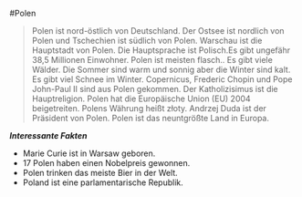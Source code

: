#Polen
>Polen ist nord-östlich von Deutschland. Der Ostsee ist nordlich von Polen und Tschechien ist südlich von Polen. 
Warschau ist die Hauptstadt von Polen. Die Hauptsprache ist Polisch.Es gibt ungefähr 38,5 Millionen Einwohner. 
Polen ist meisten flasch.. Es gibt viele Wälder. Die Sommer sind warm und sonnig aber die Winter sind kalt. 
Es gibt viel Schnee im Winter. Copernicus, Frederic Chopin und Pope John-Paul II sind aus Polen gekommen.
Der Katholizisimus ist die Hauptreligion. Polen hat die Europäische Union (EU) 2004 beigetreiten.
Polens Währung heißt złoty. Andrzej Duda ist der Präsident von Polen. Polen ist das neuntgrößte Land in Europa. 

_**Interessante Fakten**_
*  Marie Curie ist in Warsaw geboren. 
*	 17 Polen haben einen Nobelpreis gewonnen.
*	 Polen trinken das meiste Bier in der Welt.
*  Poland ist eine parlamentarische Republik. 